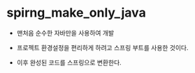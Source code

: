 # spirng_make_only_java
- 맨처음 순수한 자바만을 사용하여 개발
- 프로젝트 환경설정을 편리하게 하려고 스프링 부트를 사용한 것이다. 
 
 
- 이후 완성된 코드를 스프링으로 변환한다.
